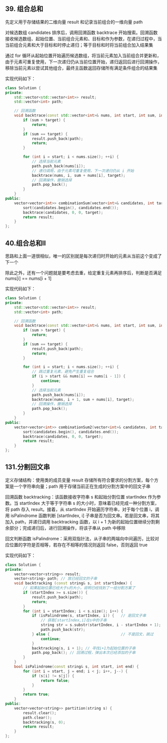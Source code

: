## 39. 组合总和

先定义用于存储结果的二维向量 result 和记录当前组合的一维向量 path

对候选数组 candidates 排序后，调用回溯函数 backtrace 开始搜索。回溯函数接收候选数组、起始位置、当前组合元素和、目标和作为参数，在递归过程中，当当前组合元素和大于目标和时停止递归；等于目标和时将当前组合加入结果集

通过 for 循环从起始位置开始遍历候选数组，将当前元素加入当前组合并更新和，由于元素可重复使用，下一次递归仍从当前位置开始，递归返回后进行回溯操作，移除当前元素以尝试其他组合，最终主函数返回存储所有满足条件组合的结果集

实现代码如下：

```c++
class Solution {
private:
    std::vector<std::vector<int>> result;
    std::vector<int> path;

    // 回溯函数
    void backtrace(const std::vector<int>& nums, int start, int sum, int target) {
        if (sum > target) {
            return;
        }
        if (sum == target) {
            result.push_back(path);
            return;
        }

        for (int i = start; i < nums.size(); ++i) {
            // 选择当前元素
            path.push_back(nums[i]);
            // 递归调用，由于元素可重复使用，下一次递归仍从 i 开始
            backtrace(nums, i, sum + nums[i], target);
            // 回溯操作，撤销选择
            path.pop_back();
        }
    }
public:
    vector<vector<int>> combinationSum(vector<int>& candidates, int target) {
        sort(candidates.begin(), candidates.end());
        backtrace(candidates, 0, 0, target);
        return result;
    }
};
```

## 40.组合总和II

思路和上面一道很相似，唯一的区别就是每次递归时开始的元素从当前这个变成了下一个

除此之外，还有一个问题就是要考虑去重，给定重复元素再排序后，判断是否满足nums[i] == nums[i + 1]

实现代码如下：

```c++
class Solution {
private:
    std::vector<std::vector<int>> result;
    std::vector<int> path;

    // 回溯函数
    void backtrace(const std::vector<int>& nums, int start, int sum, int target) {
        if (sum > target) {
            return;
        }
        if (sum == target) {
            result.push_back(path);
            return;
        }

        for (int i = start; i < nums.size(); ++i) {
            // 跳过重复元素，避免产生重复组合
            if (i > start && nums[i] == nums[i - 1]) {
                continue;
            }
            // 选择当前元素
            path.push_back(nums[i]);
            backtrace(nums, i + 1, sum + nums[i], target);
            // 回溯操作，撤销选择
            path.pop_back();
        }
    }
public:
    vector<vector<int>> combinationSum2(vector<int>& candidates, int target) {
        sort(candidates.begin(), candidates.end());
        backtrace(candidates, 0, 0, target);
        return result;
    }
};
```

## 131.分割回文串

定义存储结构：使用类的成员变量 result 存储所有符合要求的分割方案，每个方案是一个字符串向量；path 用于存储当前正在生成的分割方案中的回文子串

回溯函数 backtracking：该函数接收字符串 s 和起始分割位置 startIndex 作为参数。当 startIndex 大于等于字符串 s 的大小时，意味着已经完成一种分割方案，将 path 存入 result。接着，从 startIndex 开始遍历字符串，对于每个位置 i，调用 isPalindrome 函数判断 [startIndex, i] 子串是否为回文串。若是回文串，将其加入 path，并递归调用 backtracking 函数，以 i + 1 为新的起始位置继续分割剩余部分；完成递归后，进行回溯操作，将该子串从 path 中移除

回文判断函数 isPalindrome：采用双指针法，从子串的两端向中间遍历，比较对应位置的字符是否相等，若存在不相等的情况则返回 false，否则返回 true

实现代码如下：

```c++
class Solution {
private:
    vector<vector<string>> result;
    vector<string> path; // 放已经回文的子串
    void backtracking (const string& s, int startIndex) {
        // 如果起始位置已经大于s的大小，说明已经找到了一组分割方案了
        if (startIndex >= s.size()) {
            result.push_back(path);
            return;
        }
        for (int i = startIndex; i < s.size(); i++) {
            if (isPalindrome(s, startIndex, i)) {   // 是回文子串
                // 获取[startIndex,i]在s中的子串
                string str = s.substr(startIndex, i - startIndex + 1);
                path.push_back(str);
            } else {                                // 不是回文，跳过
                continue;
            }
            backtracking(s, i + 1); // 寻找i+1为起始位置的子串
            path.pop_back(); // 回溯过程，弹出本次已经添加的子串
        }
    }
    bool isPalindrome(const string& s, int start, int end) {
        for (int i = start, j = end; i < j; i++, j--) {
            if (s[i] != s[j]) {
                return false;
            }
        }
        return true;
    }
public:
    vector<vector<string>> partition(string s) {
        result.clear();
        path.clear();
        backtracking(s, 0);
        return result;
    }
};
```
